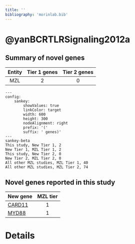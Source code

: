 ```yaml
---
title: ''
bibliography: 'morinlab.bib'
---
```


# @yanBCRTLRSignaling2012a
## Summary of novel genes

|Entity| Tier 1 genes| Tier 2 genes|
|:-:|:-:|:-:|
|MZL|2|0|
```mermaid
---
config:
    sankey:
        showValues: true
        linkColor: target
        width: 600
        height: 300
        nodeAlignment: right
        prefix: '('
        suffix: ' genes)'
---
sankey-beta
This study, New Tier 1, 2
New Tier 1, MZL Tier 1, 2
This study, New Tier 2, 0
New Tier 2, MZL Tier 2, 0
All other MZL studies, MZL Tier 1, 40
All other MZL studies, MZL Tier 2, 74
```


## Novel genes reported in this study

|New gene|MZL tier|
|:-|:-:|
|[CARD11](../CARD11)|1 |
|[MYD88](../MYD88)|1 |

# Details

